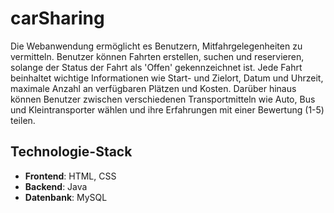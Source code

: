 # carSharing

Die Webanwendung ermöglicht es Benutzern, Mitfahrgelegenheiten zu vermitteln. Benutzer können Fahrten erstellen, suchen und reservieren, solange der Status der Fahrt als 'Offen' gekennzeichnet ist. Jede Fahrt beinhaltet wichtige Informationen wie Start- und Zielort, Datum und Uhrzeit, maximale Anzahl an verfügbaren Plätzen und Kosten. Darüber hinaus können Benutzer zwischen verschiedenen Transportmitteln wie Auto, Bus und Kleintransporter wählen und ihre Erfahrungen mit einer Bewertung (1-5) teilen.

## Technologie-Stack

- **Frontend**: HTML, CSS
- **Backend**: Java
- **Datenbank**: MySQL
